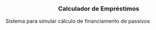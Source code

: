 <h3 align="center">Calculador de Empréstimos</h3>

Sistema para simular cálculo de financiamento de passivos
